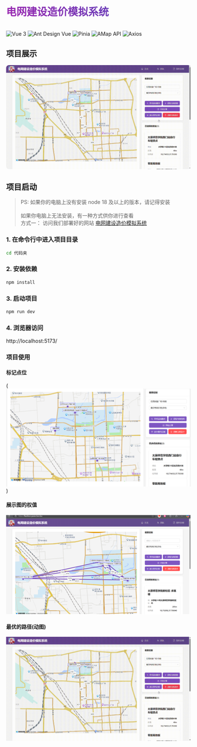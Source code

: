 <h1  
style="background: linear-gradient(45deg, #9c27b0, #673ab7); 
       -webkit-background-clip: text;
       -webkit-text-fill-color: transparent;
       display: inline-block;
       font-weight: bold
       "
>
电网建设造价模拟系统
</h1>

<p >
  <img src="https://img.shields.io/badge/Vue-3-42b883?logo=vue.js" alt="Vue 3" />
  <img src="https://img.shields.io/badge/Ant%20Design%20Vue-4.0-1890FF?logo=antdesign" alt="Ant Design Vue" />
  <img src="https://img.shields.io/badge/Pinia-state%20management-ffd859?logo=pinia" alt="Pinia" />
  <img src="https://img.shields.io/badge/AMap%20API-地图服务-red?logo=amap" alt="AMap API" />
  <img src="https://img.shields.io/badge/Axios-网络请求-671ddf?logo=axios" alt="Axios" />
</p>


## 项目展示
<img src="public/屏幕录制 2024-12-27 124413.gif" style="border-radius: 8px;">

## 项目启动


> PS: 如果你的电脑上没有安装 node 18 及以上的版本，请记得安装  <br /> <br />
> 如果你电脑上无法安装，有一种方式供你进行查看  <br />
> 方式一： 访问我们部署好的网站 [电网建设造价模拟系统](https://flashhero.javierchen.fun/)   <br />



### 1. 在命令行中进入项目目录

```sh
cd 代码夹
```

### 2. 安装依赖

```sh
npm install
```

### 3. 启动项目

```sh
npm run dev
```

### 4. 浏览器访问

http://localhost:5173/

### 项目使用

#### 标记点位
(![alt text](public/image2.png))

#### 展示图的权值
![alt text](public/image3.png)

#### 最优的路径(动图)
![alt text](<public/屏幕录制 2024-12-27 124413.gif>)
